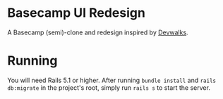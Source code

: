 # Basecamp UI Redesign

A Basecamp (semi)-clone and redesign inspired by [Devwalks](https://www.devwalks.com/ruby-on-rails-tutorial-lets-build-basecamp-1/).

# Running

You will need Rails 5.1 or higher. After running `bundle install` and `rails db:migrate` in the project's root, simply run `rails s` to start the server.
